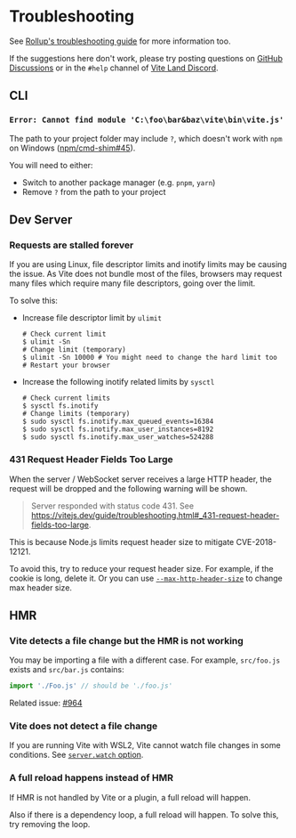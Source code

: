 # Troubleshooting

See [Rollup's troubleshooting guide](https://rollupjs.org/guide/en/#troubleshooting) for more information too.

If the suggestions here don't work, please try posting questions on [GitHub Discussions](https://github.com/vitejs/vite/discussions) or in the `#help` channel of [Vite Land Discord](https://chat.vitejs.dev).

## CLI

### `Error: Cannot find module 'C:\foo\bar&baz\vite\bin\vite.js'`

The path to your project folder may include `?`, which doesn't work with `npm` on Windows ([npm/cmd-shim#45](https://github.com/npm/cmd-shim/issues/45)).

You will need to either:

- Switch to another package manager (e.g. `pnpm`, `yarn`)
- Remove `?` from the path to your project

## Dev Server

### Requests are stalled forever

If you are using Linux, file descriptor limits and inotify limits may be causing the issue. As Vite does not bundle most of the files, browsers may request many files which require many file descriptors, going over the limit.

To solve this:

- Increase file descriptor limit by `ulimit`

  ```shell
  # Check current limit
  $ ulimit -Sn
  # Change limit (temporary)
  $ ulimit -Sn 10000 # You might need to change the hard limit too
  # Restart your browser
  ```

- Increase the following inotify related limits by `sysctl`

  ```shell
  # Check current limits
  $ sysctl fs.inotify
  # Change limits (temporary)
  $ sudo sysctl fs.inotify.max_queued_events=16384
  $ sudo sysctl fs.inotify.max_user_instances=8192
  $ sudo sysctl fs.inotify.max_user_watches=524288
  ```

### 431 Request Header Fields Too Large

When the server / WebSocket server receives a large HTTP header, the request will be dropped and the following warning will be shown.

> Server responded with status code 431. See https://vitejs.dev/guide/troubleshooting.html#_431-request-header-fields-too-large.

This is because Node.js limits request header size to mitigate CVE-2018-12121.

To avoid this, try to reduce your request header size. For example, if the cookie is long, delete it.
Or you can use [`--max-http-header-size`](https://nodejs.org/api/cli.html#--max-http-header-sizesize) to change max header size.

## HMR

### Vite detects a file change but the HMR is not working

You may be importing a file with a different case. For example, `src/foo.js` exists and `src/bar.js` contains:

```js
import './Foo.js' // should be './foo.js'
```

Related issue: [#964](https://github.com/vitejs/vite/issues/964)

### Vite does not detect a file change

If you are running Vite with WSL2, Vite cannot watch file changes in some conditions. See [`server.watch` option](/config/server-options.md#server-watch).

### A full reload happens instead of HMR

If HMR is not handled by Vite or a plugin, a full reload will happen.

Also if there is a dependency loop, a full reload will happen. To solve this, try removing the loop.
